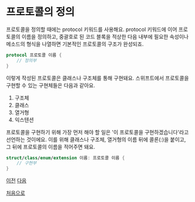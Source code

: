 # 프로토콜의 정의

프로토콜을 정의할 때에는 protocol 키워드를 사용해요. protocol 키워드에 이어 프로토콜의 이름을 정의하고, 중괄호로 된 코드 블록을 적상한 다음 내부에 필요한 속성이나 메소드의 형식을 나열하면 기본적인 프로토콜의 구조가 완성되죠.

```swift
protocol 프로토콜 이름 {
    // 정의부
}
```

이렇게 작성된 프로토콜은 클래스나 구조체를 통해 구현돼요. 스위프트에서 프로토콜을 구현할 수 있는 구현체들은 다음과 같아요.

1. 구조체
2. 클래스
3. 열거형
4. 익스텐션

프로토콜을 구현하기 위해 가장 먼저 해야 할 일은 '이 프로토콜을 구현하겠습니다'라고 선언하는 것이에요. 이를 위해 클래스나 구조체, 열거형의 이름 뒤에 콜론(:)을 붙이고, 그 뒤에 프로토콜의 이름을 적어주면 돼요.

```swift
struct/class/enum/extension 이름: 프로토콜 이름 {
    // 구현부
}
```

[이전](https://github.com/MojitoBar/iOS-DeepDive/blob/main/%EA%BC%BC%EA%BC%BC%ED%95%9C_%EC%9E%AC%EC%9D%80%EC%94%A8%EC%9D%98_Swift_%EB%AC%B8%EB%B2%95%ED%8E%B8/10.md)
[다음](https://github.com/MojitoBar/iOS-DeepDive/blob/main/%EA%BC%BC%EA%BC%BC%ED%95%9C_%EC%9E%AC%EC%9D%80%EC%94%A8%EC%9D%98_Swift_%EB%AC%B8%EB%B2%95%ED%8E%B8/10.1.1.md)

[처음으로](https://github.com/MojitoBar/iOS-DeepDive/blob/main/%EA%BC%BC%EA%BC%BC%ED%95%9C_%EC%9E%AC%EC%9D%80%EC%94%A8%EC%9D%98_Swift_%EB%AC%B8%EB%B2%95%ED%8E%B8/README.md)
